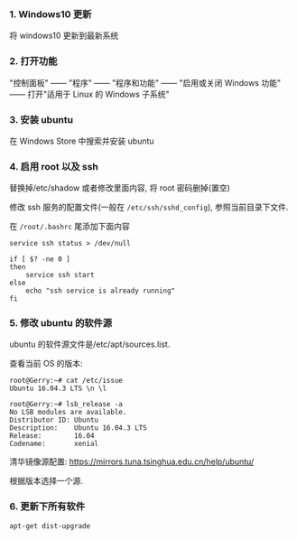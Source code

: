 
### 1. Windows10 更新

将 windows10 更新到最新系统

### 2. 打开功能

"控制面板" —— "程序" —— "程序和功能" —— "启用或关闭 Windows 功能" —— 打开"适用于 Linux 的 Windows 子系统"

### 3. 安装 ubuntu

在 Windows Store 中搜索并安装 ubuntu

### 4. 启用 root 以及 ssh

替换掉/etc/shadow 或者修改里面内容, 将 root 密码删掉(置空)

修改 ssh 服务的配置文件(一般在 `/etc/ssh/sshd_config`), 参照当前目录下文件.

在 `/root/.bashrc` 尾添加下面内容

```
service ssh status > /dev/null

if [ $? -ne 0 ]
then
    service ssh start
else
    echo "ssh service is already running"
fi
```

### 5. 修改 ubuntu 的软件源

ubuntu 的软件源文件是/etc/apt/sources.list.

查看当前 OS 的版本:

```
root@Gerry:~# cat /etc/issue
Ubuntu 16.04.3 LTS \n \l

root@Gerry:~# lsb_release -a
No LSB modules are available.
Distributor ID: Ubuntu
Description:    Ubuntu 16.04.3 LTS
Release:        16.04
Codename:       xenial
```

清华镜像源配置: https://mirrors.tuna.tsinghua.edu.cn/help/ubuntu/

根据版本选择一个源.

### 6. 更新下所有软件

```
apt-get dist-upgrade
```